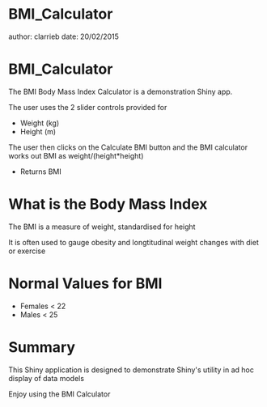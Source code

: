 BMI_Calculator
========================================================
author: clarrieb
date: 20/02/2015

BMI_Calculator
========================================================
<p> 

The BMI Body Mass Index Calculator is a demonstration Shiny app.

The user uses the 2 slider controls provided for
- Weight (kg)
- Height (m)

The user then clicks on the Calculate BMI button and 
the BMI calculator works out BMI as weight/(height*height)

- Returns BMI

What is the Body Mass Index
========================================================
<p> 
The BMI is a measure of weight, standardised for height

It is often used to gauge obesity and longtitudinal weight changes with diet or exercise

Normal Values for BMI
========================================================
<p>

- Females < 22
- Males < 25


Summary
========================================================
<p>
This Shiny application is designed to demonstrate Shiny's utility in ad hoc display of data models

Enjoy using the BMI Calculator
